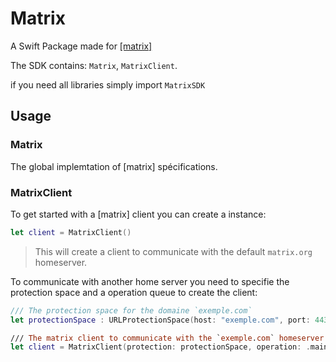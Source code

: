 # Matrix

A Swift Package made for [[matrix]](https://matrix.org)

The SDK contains: `Matrix`, `MatrixClient`.

if you need all libraries simply import `MatrixSDK`

## Usage



### Matrix

The global implemtation of [matrix] spécifications.



### MatrixClient

To get started with a [matrix] client you can create a instance:
```Swift
let client = MatrixClient()
```
> This will create a client to communicate with the default `matrix.org` homeserver.


To communicate with another home server you need to specifie the protection space and a operation queue to create the client:
```Swift
/// The protection space for the domaine `exemple.com` 
let protectionSpace : URLProtectionSpace(host: "exemple.com", port: 443, protocol: "https", realm: nil, authenticationMethod: nil)

/// The matrix client to communicate with the `exemple.com` homeserver
let client = MatrixClient(protection: protectionSpace, operation: .main)

```

